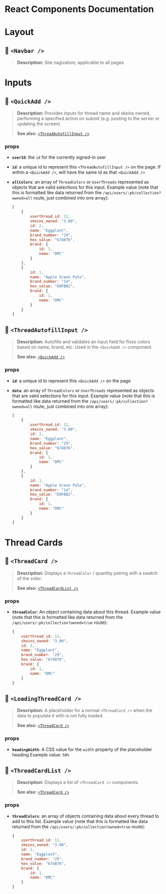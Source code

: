 # React Components Documentation

# Layout

## :pushpin: `<Navbar />`

> **Description:** Site nagivation; applicable to all pages

# Inputs

## :pushpin: `<QuickAdd />`

> **Description:** Provides inputs for thread name and skeins owned, performing a specified action on submit (e.g. posting to the server or updating the screen)
>
> **See also:** [`<ThreadAutofillInput />`](#pushpin-threadautofillinput-)

### props

- **`userId`**: the `id` for the currently signed-in user
- **`id`**: a unique id to represent this `<ThreadAutofillInput />` on the page. If within a `<QuickAdd />`, will have the same id as that `<QuickAdd />`
- **`allColors`**: an array of `ThreadColors` or `UserThreads` represented as objects that are valid selections for this input.
Example value (note that this is formatted like data returned from the `/api/users/:pk/collection?owned=all` route, just combined into one array):

    ```js
    [
        {
            userthread_id: 11,
            skeins_owned: "3.00",
            id: 2,
            name: "Eggplant",
            brand_number: "29",
            hex_value: "674076",
            brand: {
                id: 1,
                name: "DMC"
            }
        },
        {
            id: 1,
            name: "Apple Green Pale",
            brand_number: "14",
            hex_value: "D0FBB2",
            brand: {
                id: 1,
                name: "DMC"
            }
        }
    ]
    ```

## :pushpin: `<ThreadAutofillInput />`

> **Description:** Autofills and validates an input field for floss colors based on name, brand, etc. Used in the `<QuickAdd />` component.
>
> **See also:** [`<QuickAdd />`](#pushpin-quickadd-)

### props

- **`id`**: a unique id to represent this `<QuickAdd />` on the page
- **`data`**: an array of `ThreadColors` or `UserThreads` represented as objects that are valid selections for this input.
Example value (note that this is formatted like data returned from the `/api/users/:pk/collection?owned=all` route, just combined into one array): 

    ```js
    [
        {
            userthread_id: 11,
            skeins_owned: "3.00",
            id: 2,
            name: "Eggplant",
            brand_number: "29",
            hex_value: "674076",
            brand: {
                id: 1,
                name: "DMC"
            }
        },
        {
            id: 1,
            name: "Apple Green Pale",
            brand_number: "14",
            hex_value: "D0FBB2",
            brand: {
                id: 1,
                name: "DMC"
            }
        }
    ]
    ```

# Thread Cards

## :pushpin: `<ThreadCard />`

> **Description:** Displays a `ThreadColor` / quantity pairing with a swatch of the color.
>
> **See also:** [`<ThreadCardList />`](#pushpin-threadcardlist-)

### props

- **`threadColor`**: An object containing data about this thread. 
Example value (note that this is formatted like data returned from the `/api/users/:pk/collection?owned=true` route):

    ```js
    {
        userthread_id: 11,
        skeins_owned: "3.00",
        id: 2,
        name: "Eggplant",
        brand_number: "29",
        hex_value: "674076",
        brand: {
            id: 1,
            name: "DMC"
        }
    }
    ```

## :pushpin: `<LoadingThreadCard />`

> **Description:** A placeholder for a normal `<ThreadCard />` when the data to populate it with is not fully loaded.
>
> **See also:** [`<ThreadCard />`](#pushpin-threadcard-)

### props

- **`headingWidth`**: A CSS value for the `width` property of the placeholder heading
Example value: `50%`

## :pushpin: `<ThreadCardList />`

> **Description:** Displays a list of `<ThreadCard />` components.
>
> **See also:** [`<ThreadCard />`](#pushpin-threadcard-)

### props

- **`threadColors`**: an array of objects containing data about every thread to add to this list. 
Example value (note that this is formatted like data returned from the `/api/users/:pk/collection?owned=true` route):

    ```js
    {
        userthread_id: 11,
        skeins_owned: "3.00",
        id: 2,
        name: "Eggplant",
        brand_number: "29",
        hex_value: "674076",
        brand: {
            id: 1,
            name: "DMC"
        }
    }
    ```
